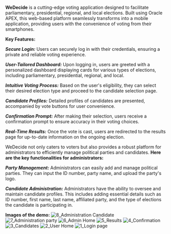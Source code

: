 **WeDecide** is a cutting-edge voting application designed to facilitate parliamentary, presidential, regional, and local elections. 
Built using Oracle APEX, this web-based platform seamlessly transforms into a mobile application, providing users with the convenience of voting from their smartphones.

**Key Features:**

_**Secure Login:**_
  Users can securely log in with their credentials, ensuring a private and reliable voting experience.
  
_**User-Tailored Dashboard:**_
  Upon logging in, users are greeted with a personalized dashboard displaying cards for various types of elections, including parliamentary, presidential, regional, and local.
  
_**Intuitive Voting Process:**_ 
  Based on the user's eligibility, they can select their desired election type and proceed to the candidate selection page.
  
_**Candidate Profiles:**_
  Detailed profiles of candidates are presented, accompanied by vote buttons for user convenience.

_**Confirmation Prompt:**_
  After making their selection, users receive a confirmation prompt to ensure accuracy in their voting choices.

_**Real-Time Results:**_
  Once the vote is cast, users are redirected to the results page for up-to-date information on the ongoing election.



WeDecide not only caters to voters but also provides a robust platform for administrators to efficiently manage political parties and candidates. 
**Here are the key functionalities for administrators:**

_**Party Management:**_
  Administrators can easily add and manage political parties. They can input the ID number, party name, and upload the party's logo.

_**Candidate Administration:**_
  Administrators have the ability to oversee and maintain candidate profiles. This includes adding essential details such as ID number, first name, last name, affiliated party, and the type of elections the candidate is participating in.


**Images of the demo:**
![8_Administration Candidate](https://github.com/GabrielaNunu/xDay/assets/144325788/1e26f010-d469-462c-ac4e-e2bef4f38374)
![7_Administration party](https://github.com/GabrielaNunu/xDay/assets/144325788/efce958e-4e23-44d6-a157-846fdf82ac42)
![6_Admin Home](https://github.com/GabrielaNunu/xDay/assets/144325788/9d9940dc-0e2e-44ae-9ecc-963f5f606219)
![5_Results](https://github.com/GabrielaNunu/xDay/assets/144325788/dc9e0b12-82a1-41b2-8817-edd95c64c8c4)
![4_Confirmation](https://github.com/GabrielaNunu/xDay/assets/144325788/d4a2ca39-3c1a-4f3f-a12f-d1ac3e906eeb)
![3_Candidates](https://github.com/GabrielaNunu/xDay/assets/144325788/1871198b-3fe1-47e6-a8d7-4738910f565a)
![2_User Home](https://github.com/GabrielaNunu/xDay/assets/144325788/20cdca53-b616-4dab-a706-a497996a900b)
![1_Login page](https://github.com/GabrielaNunu/xDay/assets/144325788/1f535900-36c9-4473-b1ef-ef1d9ca4fb74)

